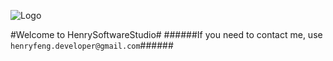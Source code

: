 ![Logo](https://user-images.githubusercontent.com/86927130/141529514-38cd9f88-7590-4241-92b0-9be5146b8c0b.png)

#Welcome to HenrySoftwareStudio#
######If you need to contact me, use `henryfeng.developer@gmail.com`######
